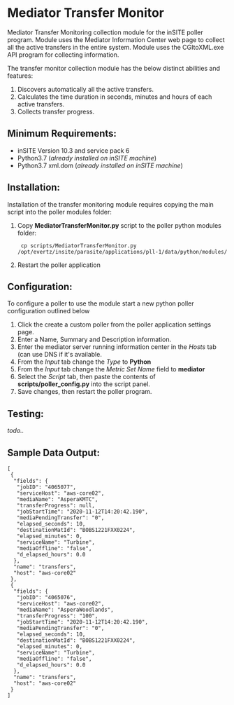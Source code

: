 # Mediator Transfer Monitor

Mediator Transfer Monitoring collection module for the inSITE poller program. Module uses the Mediator Information Center web page to collect all the active transfers in the entire system.  Module uses the CGItoXML.exe API program for collecting information.

The transfer monitor collection module has the below distinct abilities and features:

1. Discovers automatically all the active transfers.
2. Calculates the time duration in seconds, minutes and hours of each active transfers.
3. Collects transfer progress.

## Minimum Requirements:

- inSITE Version 10.3 and service pack 6
- Python3.7 (_already installed on inSITE machine_)
- Python3.7 xml.dom (_already installed on inSITE machine_)

## Installation:

Installation of the transfer monitoring module requires copying the main script into the poller modules folder:

1. Copy __MediatorTransferMonitor.py__ script to the poller python modules folder:

   ```
    cp scripts/MediatorTransferMonitor.py /opt/evertz/insite/parasite/applications/pll-1/data/python/modules/
   ```
2. Restart the poller application

## Configuration:

To configure a poller to use the module start a new python poller configuration outlined below

1. Click the create a custom poller from the poller application settings page.
2. Enter a Name, Summary and Description information.
3. Enter the mediator server running information center in the _Hosts_ tab (can use DNS if it's available.
4. From the _Input_ tab change the _Type_ to __Python__
5. From the _Input_ tab change the _Metric Set Name_ field to __mediator__
6. Select the _Script_ tab, then paste the contents of __scripts/poller_config.py__ into the script panel.
7. Save changes, then restart the poller program.

## Testing:
_todo.._

## Sample Data Output:

```
[
 {
  "fields": {
   "jobID": "4065077",
   "serviceHost": "aws-core02",
   "mediaName": "AsperaKMTC",
   "transferProgress": null,
   "jobStartTime": "2020-11-12T14:20:42.190",
   "mediaPendingTransfer": "0",
   "elapsed_seconds": 10,
   "destinationMatId": "BOBS1221FXX0224",
   "elapsed_minutes": 0,
   "serviceName": "Turbine",
   "mediaOffline": "false",
   "d_elapsed_hours": 0.0
  },
  "name": "transfers",
  "host": "aws-core02"
 },
 {
  "fields": {
   "jobID": "4065076",
   "serviceHost": "aws-core02",
   "mediaName": "AsperaWoodlands",
   "transferProgress": "100",
   "jobStartTime": "2020-11-12T14:20:42.190",
   "mediaPendingTransfer": "0",
   "elapsed_seconds": 10,
   "destinationMatId": "BOBS1221FXX0224",
   "elapsed_minutes": 0,
   "serviceName": "Turbine",
   "mediaOffline": "false",
   "d_elapsed_hours": 0.0
  },
  "name": "transfers",
  "host": "aws-core02"
 }
]
```